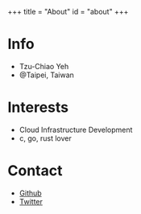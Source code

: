 +++
title = "About"
id = "about"
+++

# Info
* Tzu-Chiao Yeh
* @Taipei, Taiwan

# Interests
* Cloud Infrastructure Development
* c, go, rust lover

# Contact
* [Github](https://github.com/tz70s)
* [Twitter](https://twitter.com/tz70s)


